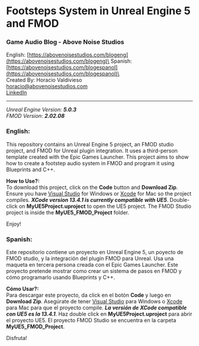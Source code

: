 # Footsteps System in Unreal Engine 5 and FMOD
### Game Audio Blog - Above Noise Studios 
English: [https://abovenoisestudios.com/blogeng](https://abovenoisestudios.com/blogeng)\
Spanish: [https://abovenoisestudios.com/blogespanol](https://abovenoisestudios.com/blogespanol)\
\
Created By: Horacio Valdivieso\
[horacio@abovenoisestudios.com](mailto:horacio@abovenoisestudios.com)\
[LinkedIn](https://www.linkedin.com/in/horaciovaldivieso/)

---
_Unreal Engine Version: **5.0.3**_\
_FMOD Version: **2.02.08**_
### **English:**
This repository contains an Unreal Engine 5 project, an FMOD studio project, and FMOD for Unreal plugin integration.
It uses a third-person template created with the Epic Games Launcher.
This project aims to show how to create a footstep audio system in FMOD and program it using Blueprints and C++.

**How to Use?:**\
To download this project, click on the **Code** button and **Download Zip**.
Ensure you have [Visual Studio](https://visualstudio.microsoft.com/) for Windows or [Xcode](https://download.developer.apple.com/Developer_Tools/Xcode_13.4.1/Xcode_13.4.1.xip) for Mac  so the project compiles.
_**XCode version 13.4.1 is currently compatible with UE5**_.
Double-click on **MyUE5Project.uproject** to open the UE5 project.
The FMOD Studio project is inside the **MyUE5_FMOD_Project** folder.

Enjoy!

### **Spanish:**
Este repositorio contiene un proyecto en Unreal Engine 5, un poyecto de FMOD studio, y la integración del plugin FMOD para Unreal.
Usa una maqueta en tercera persona creada con el Epic Games Launcher.
Este proyecto pretende mostrar como crear un sistema de pasos en FMOD y cómo programarlo usando Blueprints y C++. 

**Cómo Usar?:**\
Para descargar este proyecto, da click en el botón **Code** y luego en **Download Zip**.
Asegúrate de tener [Visual Studio](https://visualstudio.microsoft.com/) para Windows o [Xcode](https://download.developer.apple.com/Developer_Tools/Xcode_13.4.1/Xcode_13.4.1.xip) para Mac para que el proyecto compile.
_**La versión de XCode compatible con UE5 es la 13.4.1**_.
Haz double click en **MyUE5Project.uproject** para abrir el proyecto UE5.
El proyecto FMOD Studio se encuentra en la carpeta **MyUE5_FMOD_Project**.

Disfruta!